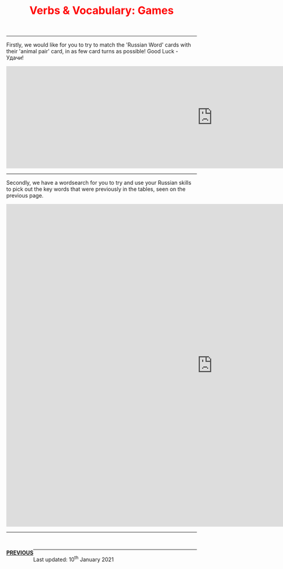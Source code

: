  <div class="container">
<h1 style="text-align:center; color:red;">Verbs & Vocabulary: Games</h1>
 <br>
<hr>
<p> Firstly, we would like for you to try to match the 'Russian Word' cards with their 'animal pair' card, in as few card turns as possible! Good Luck - Удачи!</p>
<iframe src="https://h5p.org/h5p/embed/1061858" width="1090" height="270" frameborder="0" allowfullscreen="allowfullscreen" allow="geolocation *; microphone *; camera *; midi *; encrypted-media *"></iframe><script src="https://h5p.org/sites/all/modules/h5p/library/js/h5p-resizer.js" charset="UTF-8"></script>
 <br>  
 <hr>
 <p> Secondly, we have a wordsearch for you to try and use your Russian skills to pick out the key words that were previously in the tables, seen on the previous page.</p>
 <iframe src="https://h5p.org/h5p/embed/1084611" width="1090" height="852" frameborder="0" allowfullscreen="allowfullscreen" allow="geolocation *; microphone *; camera *; midi *; encrypted-media *"></iframe><script src="https://h5p.org/sites/all/modules/h5p/library/js/h5p-resizer.js" charset="UTF-8"></script>
 <hr>
 <br>
 <p> <a style="float:left;" href="https://jameslock98.github.io/SML5202-2020-Final-JamesLock/page4.html" class="btn2"> <b>PREVIOUS</b> </a> </p>
 <hr>
 <div class="container">
  <p> Last updated: 10<sup>th</sup> January 2021 </p>
